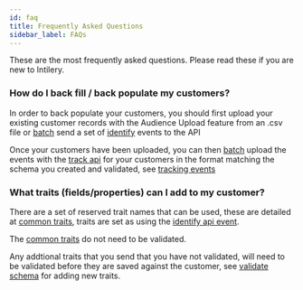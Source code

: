 ```yaml
---
id: faq
title: Frequently Asked Questions
sidebar_label: FAQs
---
```


These are the most frequently asked questions. Please read these if you are new to Intilery. 

### How do I back fill / back populate my customers?

In order to back populate your customers, you should first upload your existing customer records with the Audience Upload feature from an .csv file or [batch](/docs/apis/api#batch) send a set of [identify](/docs/apis/api#identify-action) events to the API

Once your customers have been uploaded, you can then [batch](/docs/apis/api#batch) upload the events with the [track api](/docs/apis/api#track-action) for your customers in the format matching the schema you created and validated, see [tracking events](/docs/guides/protocols)

### What traits (fields/properties) can I add to my customer?

There are a set of reserved trait names that can be used, these are detailed at [common traits](/docs/schema/identify#traits), traits are set as using the [identify api event](/docs/apis/api#identify-action).

The [common traits](/docs/schema/identify#traits) do not need to be validated.

Any addtional traits that you send that you have not validated, will need to be validated before they are saved against the customer, see [validate schema](/docs/guides/validate-schema) for adding new traits.

